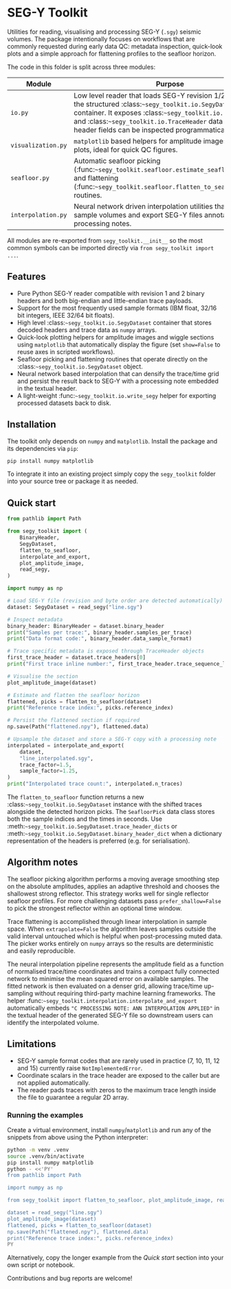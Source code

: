# SEG-Y Toolkit

Utilities for reading, visualising and processing SEG-Y (``.sgy``) seismic
volumes.  The package intentionally focuses on workflows that are commonly
requested during early data QC: metadata inspection, quick-look plots and a
simple approach for flattening profiles to the seafloor horizon.

The code in this folder is split across three modules:

| Module | Purpose |
| ------ | ------- |
| ``io.py`` | Low level reader that loads SEG-Y revision 1/2 files into the structured :class:`~segy_toolkit.io.SegyDataset` container.  It exposes :class:`~segy_toolkit.io.BinaryHeader` and :class:`~segy_toolkit.io.TraceHeader` data classes so header fields can be inspected programmatically. |
| ``visualization.py`` | ``matplotlib`` based helpers for amplitude images and wiggle plots, ideal for quick QC figures. |
| ``seafloor.py`` | Automatic seafloor picking (:func:`~segy_toolkit.seafloor.estimate_seafloor_horizon`) and flattening (:func:`~segy_toolkit.seafloor.flatten_to_seafloor`) routines. |
| ``interpolation.py`` | Neural network driven interpolation utilities that can up-sample volumes and export SEG-Y files annotated with processing notes. |

All modules are re-exported from ``segy_toolkit.__init__`` so the most common
symbols can be imported directly via ``from segy_toolkit import ...``.

## Features

- Pure Python SEG-Y reader compatible with revision 1 and 2 binary headers and
  both big-endian and little-endian trace payloads.
- Support for the most frequently used sample formats (IBM float, 32/16 bit
  integers, IEEE 32/64 bit floats).
- High level :class:`~segy_toolkit.io.SegyDataset` container that stores
  decoded headers and trace data as ``numpy`` arrays.
- Quick-look plotting helpers for amplitude images and wiggle sections using
  ``matplotlib`` that automatically display the figure (set ``show=False`` to
  reuse axes in scripted workflows).
- Seafloor picking and flattening routines that operate directly on the
  :class:`~segy_toolkit.io.SegyDataset` object.
- Neural network based interpolation that can densify the trace/time grid and
  persist the result back to SEG-Y with a processing note embedded in the
  textual header.
- A light-weight :func:`~segy_toolkit.io.write_segy` helper for exporting
  processed datasets back to disk.

## Installation

The toolkit only depends on ``numpy`` and ``matplotlib``.  Install the package
and its dependencies via ``pip``:

```bash
pip install numpy matplotlib
```

To integrate it into an existing project simply copy the ``segy_toolkit``
folder into your source tree or package it as needed.

## Quick start

```python
from pathlib import Path

from segy_toolkit import (
    BinaryHeader,
    SegyDataset,
    flatten_to_seafloor,
    interpolate_and_export,
    plot_amplitude_image,
    read_segy,
)

import numpy as np

# Load SEG-Y file (revision and byte order are detected automatically)
dataset: SegyDataset = read_segy("line.sgy")

# Inspect metadata
binary_header: BinaryHeader = dataset.binary_header
print("Samples per trace:", binary_header.samples_per_trace)
print("Data format code:", binary_header.data_sample_format)

# Trace specific metadata is exposed through TraceHeader objects
first_trace_header = dataset.trace_headers[0]
print("First trace inline number:", first_trace_header.trace_sequence_line)

# Visualise the section
plot_amplitude_image(dataset)

# Estimate and flatten the seafloor horizon
flattened, picks = flatten_to_seafloor(dataset)
print("Reference trace index:", picks.reference_index)

# Persist the flattened section if required
np.save(Path("flattened.npy"), flattened.data)

# Upsample the dataset and store a SEG-Y copy with a processing note
interpolated = interpolate_and_export(
    dataset,
    "line_interpolated.sgy",
    trace_factor=1.5,
    sample_factor=1.25,
)
print("Interpolated trace count:", interpolated.n_traces)
```

The ``flatten_to_seafloor`` function returns a new
:class:`~segy_toolkit.io.SegyDataset` instance with the shifted traces alongside
the detected horizon picks.  The ``SeafloorPick`` data class stores both the
sample indices and the times in seconds.  Use :meth:`~segy_toolkit.io.SegyDataset.trace_header_dicts`
or :meth:`~segy_toolkit.io.SegyDataset.binary_header_dict` when a dictionary
representation of the headers is preferred (e.g. for serialisation).

## Algorithm notes

The seafloor picking algorithm performs a moving average smoothing step on the
absolute amplitudes, applies an adaptive threshold and chooses the shallowest
strong reflector.  This strategy works well for single reflector seafloor
profiles.  For more challenging datasets pass ``prefer_shallow=False`` to pick
the strongest reflector within an optional time window.

Trace flattening is accomplished through linear interpolation in sample space.
When ``extrapolate=False`` the algorithm leaves samples outside the valid
interval untouched which is helpful when post-processing muted data.
The picker works entirely on ``numpy`` arrays so the results are deterministic
and easily reproducible.

The neural interpolation pipeline represents the amplitude field as a function
of normalised trace/time coordinates and trains a compact fully connected
network to minimise the mean squared error on available samples.  The fitted
network is then evaluated on a denser grid, allowing trace/time up-sampling
without requiring third-party machine learning frameworks.  The helper
:func:`~segy_toolkit.interpolation.interpolate_and_export` automatically embeds
``"C PROCESSING NOTE: ANN INTERPOLATION APPLIED"`` in the textual header of the
generated SEG-Y file so downstream users can identify the interpolated volume.

## Limitations

- SEG-Y sample format codes that are rarely used in practice (7, 10, 11, 12 and
  15) currently raise ``NotImplementedError``.
- Coordinate scalars in the trace header are exposed to the caller but are not
  applied automatically.
- The reader pads traces with zeros to the maximum trace length inside the file
  to guarantee a regular 2D array.

### Running the examples

Create a virtual environment, install ``numpy``/``matplotlib`` and run any of
the snippets from above using the Python interpreter:

```bash
python -m venv .venv
source .venv/bin/activate
pip install numpy matplotlib
python - <<'PY'
from pathlib import Path

import numpy as np

from segy_toolkit import flatten_to_seafloor, plot_amplitude_image, read_segy

dataset = read_segy("line.sgy")
plot_amplitude_image(dataset)
flattened, picks = flatten_to_seafloor(dataset)
np.save(Path("flattened.npy"), flattened.data)
print("Reference trace index:", picks.reference_index)
PY
```

Alternatively, copy the longer example from the *Quick start* section into your
own script or notebook.

Contributions and bug reports are welcome!
